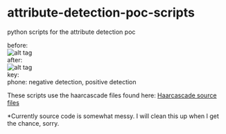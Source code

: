 # attribute-detection-poc-scripts
python scripts for the attribute detection poc 

before:<br>
![alt tag](https://github.com/kphongagsorn/human-detection-scripts/blob/master/images/before_0.jpg)<br>
after:<br>
![alt tag](https://github.com/kphongagsorn/human-detection-scripts/blob/master/images/after_0.jpg)<br>
key:<br>
phone: negative detection, positive detection

These scripts use the haarcascade files found here: 
[Haarcascade source files](https://github.com/Itseez/opencv/tree/master/data/haarcascades)

*Currently source code is somewhat messy. I will clean this up when I get the chance, sorry.

